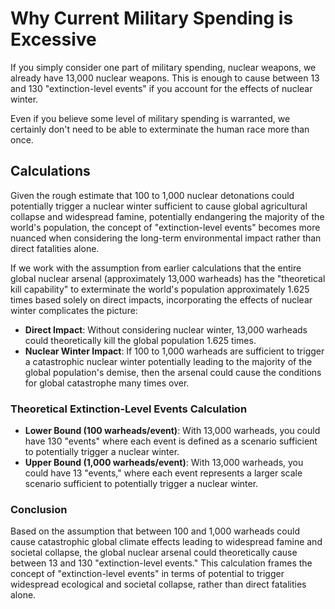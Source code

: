 # Why Current Military Spending is Excessive

If you simply consider one part of military spending, nuclear weapons, we already have 13,000 nuclear weapons. This is enough to cause between 13 and 130 "extinction-level events" if you account for the effects of nuclear winter.  

Even if you believe some level of military spending is warranted, we certainly don't need to be able to exterminate the human race more than once.

## Calculations

Given the rough estimate that 100 to 1,000 nuclear detonations could potentially trigger a nuclear winter sufficient to cause global agricultural collapse and widespread famine, potentially endangering the majority of the world's population, the concept of "extinction-level events" becomes more nuanced when considering the long-term environmental impact rather than direct fatalities alone.

If we work with the assumption from earlier calculations that the entire global nuclear arsenal (approximately 13,000 warheads) has the "theoretical kill capability" to exterminate the world's population approximately 1.625 times based solely on direct impacts, incorporating the effects of nuclear winter complicates the picture:

- **Direct Impact**: Without considering nuclear winter, 13,000 warheads could theoretically kill the global population 1.625 times.
- **Nuclear Winter Impact**: If 100 to 1,000 warheads are sufficient to trigger a catastrophic nuclear winter potentially leading to the majority of the global population's demise, then the arsenal could cause the conditions for global catastrophe many times over.

### Theoretical Extinction-Level Events Calculation

- **Lower Bound (100 warheads/event)**: With 13,000 warheads, you could have 130 "events" where each event is defined as a scenario sufficient to potentially trigger a nuclear winter.
- **Upper Bound (1,000 warheads/event)**: With 13,000 warheads, you could have 13 "events," where each event represents a larger scale scenario sufficient to potentially trigger a nuclear winter.

### Conclusion

Based on the assumption that between 100 and 1,000 warheads could cause catastrophic global climate effects leading to widespread famine and societal collapse, the global nuclear arsenal could theoretically cause between 13 and 130 "extinction-level events." This calculation frames the concept of "extinction-level events" in terms of potential to trigger widespread ecological and societal collapse, rather than direct fatalities alone.


